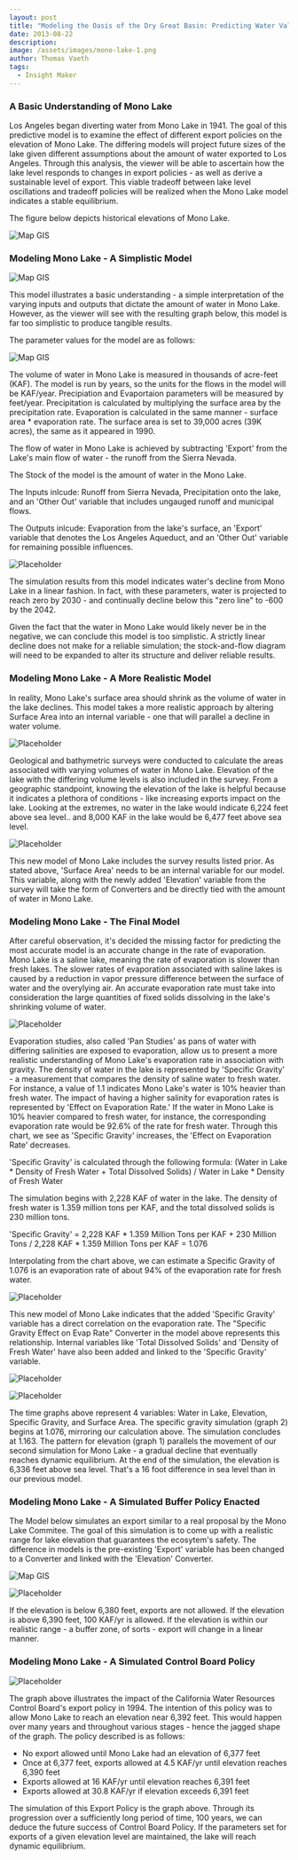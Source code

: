 ```yaml
---
layout: post
title: "Modeling the Oasis of the Dry Great Basin: Predicting Water Values of Mono Lake"
date: 2013-08-22
description: 
image: /assets/images/mono-lake-1.png
author: Thomas Vaeth
tags: 
  - Insight Maker
---
```


### A Basic Understanding of Mono Lake

Los Angeles began diverting water from Mono Lake in 1941. The goal of this predictive model is to examine the effect of different export policies on the elevation of Mono Lake. The differing models will project future sizes of the lake given different assumptions about the amount of water exported to Los Angeles. Through this analysis, the viewer will be able to ascertain how the lake level responds to changes in export policies - as well as derive a sustainable level of export. This viable tradeoff between lake level oscillations and tradeoff policies will be realized when the Mono Lake model indicates a stable equilibrium.

 The figure below depicts historical elevations of Mono Lake.

![Map GIS](/assets/images/mono-lake-elevation.png)

### Modeling Mono Lake - A Simplistic Model

![Map GIS](/assets/images/mono-lake-1.png)

This model illustrates a basic understanding - a simple interpretation of the varying inputs and outputs that dictate the amount of water in Mono Lake. However, as the viewer will see with the resulting graph below, this model is far too simplistic to produce tangible results.

The parameter values for the model are as follows:

![Map GIS](/assets/images/parameter-values.png)

The volume of water in Mono Lake is measured in thousands of acre-feet (KAF). The model is run by years, so the units for the flows in the model will be KAF/year. Precipiation and Evaportaion parameters will be measured by feet/year. Precipitation is calculated by multiplying the surface area by the precipitation rate. Evaporation is calculated in the same manner - surface area * evaporation rate. The surface area is set to 39,000 acres (39K acres), the same as it appeared in 1990.

The flow of water in Mono Lake is achieved by subtracting 'Export' from the Lake's main flow of water - the runoff from the Sierra Nevada.

The Stock of the model is the amount of water in the Mono Lake.

The Inputs inlcude: Runoff from Sierra Nevada, Precipitation onto the lake, and an 'Other Out' variable that includes ungauged runoff and municipal flows.

The Outputs inlcude: Evaporation from the lake's surface, an 'Export' variable that denotes the Los Angeles Aqueduct, and an 'Other Out' variable for remaining possible influences. 


![Placeholder](/assets/images/graph-linear.png)

The simulation results from this model indicates water's decline from Mono Lake in a linear fashion. In fact, with these parameters, water is projected to reach zero by 2030 - and continually decline below this "zero line" to -600 by the 2042.

Given the fact that the water in Mono Lake would likely never be in the negative, we can conclude this model is too simplistic. A strictly linear decline does not make for a reliable simulation; the stock-and-flow diagram will need to be expanded to alter its structure and deliver reliable results.

### Modeling Mono Lake - A More Realistic Model

In reality, Mono Lake's surface area should shrink as the volume of water in the lake declines. This model takes a more realistic approach by altering Surface Area into an internal variable - one that will parallel a decline in water volume.

![Placeholder](/assets/images/survey.png)

Geological and bathymetric surveys were conducted to calculate the areas associated with varying volumes of water in Mono Lake. Elevation of the lake with the differing volume levels is also included in the survey. From a geographic standpoint, knowing the elevation of the lake is helpful because it indicates a plethora of conditions - like increasing exports impact on the lake. Looking at the extremes, no water in the lake would indicate 6,224 feet above sea level.. and 8,000 KAF in the lake would be 6,477 feet above sea level.

![Placeholder](/assets/images/mono-lake-model-2.png)

This new model of Mono Lake includes the survey results listed prior. As stated above, 'Surface Area' needs to be an internal variable for our model. This variable, along with the newly added 'Elevation' variable from the survey will take the form of Converters and be directly tied with the amount of water in Mono Lake.

### Modeling Mono Lake - The Final Model

After careful observation, it's decided the missing factor for predicting the most accurate model is an accurate change in the rate of evaporation. Mono Lake is a saline lake, meaning the rate of evaporation is slower than fresh lakes. The slower rates of evaporation associated with saline lakes is caused by a reduction in vapor pressure difference between the surface of water and the overylying air. An accurate evaporation rate must take into consideration the large quantities of fixed solids dissolving in the lake's shrinking volume of water.

![Placeholder](/assets/images/specific-gravity.png)

Evaporation studies, also called 'Pan Studies' as pans of water with differing salinities are exposed to evaporation, allow us to present a more realistic understanding of Mono Lake's evaporation rate in association with gravity. The density of water in the lake is represented by 'Specific Gravity' - a measurement that compares the density of saline water to fresh water. For instance, a value of 1.1 indicates Mono Lake's water is 10% heavier than fresh water. The impact of having a higher salinity for evaporation rates is represented by 'Effect on Evaporation Rate.' If the water in Mono Lake is 10% heavier compared to fresh water, for instance, the corresponding evaporation rate would be 92.6% of the rate for fresh water. Through this chart, we see as 'Specific Gravity' increases, the 'Effect on Evaporation Rate' decreases.

'Specific Gravity' is calculated through the following formula:
	(Water in Lake * Density of Fresh Water + Total Dissolved Solids) / Water in Lake * Density of Fresh Water

The simulation begins with 2,228 KAF of water in the lake. The density of fresh water is 1.359 million tons per KAF, and the total dissolved solids is 230 million tons.

'Specific Gravity' = 2,228 KAF * 1.359 Million Tons per KAF + 230 Million Tons / 2,228 KAF * 1.359 Million Tons per KAF
				 = 1.076

Interpolating from the chart above, we can estimate a Specific Gravity of 1.076 is an evaporation rate of about 94% of the evaporation rate for fresh water.

![Placeholder](/assets/images/model-2-and-3.png)

This new model of Mono Lake indicates that the added 'Specific Gravity' variable has a direct correlation on the evaporation rate. The "Specific Gravity Effect on Evap Rate" Converter in the model above represents this relationship. Internal variables like 'Total Dissolved Solids' and 'Density of Fresh Water' have also been added and linked to the 'Specific Gravity' variable.

![Placeholder](/assets/images/model-3-graph1.png)

![Placeholder](/assets/images/model-3-graph2.png)

The time graphs above represent 4 variables: Water in Lake, Elevation, Specific Gravity, and Surface Area. The specific gravity simulation (graph 2) begins at 1.076, mirroring our calculation above. The simulation concludes at 1.163. The pattern for elevation (graph 1) parallels the movement of our second simulation for Mono Lake - a gradual decline that eventually reaches dynamic equilibrium. At the end of the simulation, the elevation is 6,336 feet above sea level. That's a 16 foot difference in sea level than in our previous model.

### Modeling Mono Lake - A Simulated Buffer Policy Enacted

The Model below simulates an export similar to a real proposal by the Mono Lake Commitee. The goal of this simulation is to come up with a realistic range for lake elevation that guarantees the ecosytem's safety. The difference in models is the pre-existing 'Export' variable has been changed to a Converter and linked with the 'Elevation' Converter.

![Map GIS](/assets/images/model-4.png)


![Placeholder](/assets/images/model-5.png)

If the elevation is below 6,380 feet, exports are not allowed. If the elevation is above 6,390 feet, 100 KAF/yr is allowed. If the elevation is within our realistic range - a buffer zone, of sorts - export will change in a linear manner.

### Modeling Mono Lake - A Simulated Control Board Policy

![Placeholder](/assets/images/policy-graph.png)

The graph above illustrates the impact of the California Water Resources Control Board's export policy in 1994. The intention of this policy was to allow Mono Lake to reach an elevation near 6,392 feet. This would happen over many years and throughout various stages - hence the jagged shape of the graph. The policy described is as follows:
- No export allowed until Mono Lake had an elevation of 6,377 feet
- Once at 6,377 feet, exports allowed at 4.5 KAF/yr until elevation reaches 6,390 feet
- Exports allowed at 16 KAF/yr until elevation reaches 6,391 feet
- Exports allowed at 30.8 KAF/yr if elevation exceeds 6,391 feet

The simulation of this Export Policy is the graph above. Through its progression over a sufficiently long period of time, 100 years, we can deduce the future success of Control Board Policy. If the parameters set for exports of a given elevation level are maintained, the lake will reach dynamic equilibrium.






